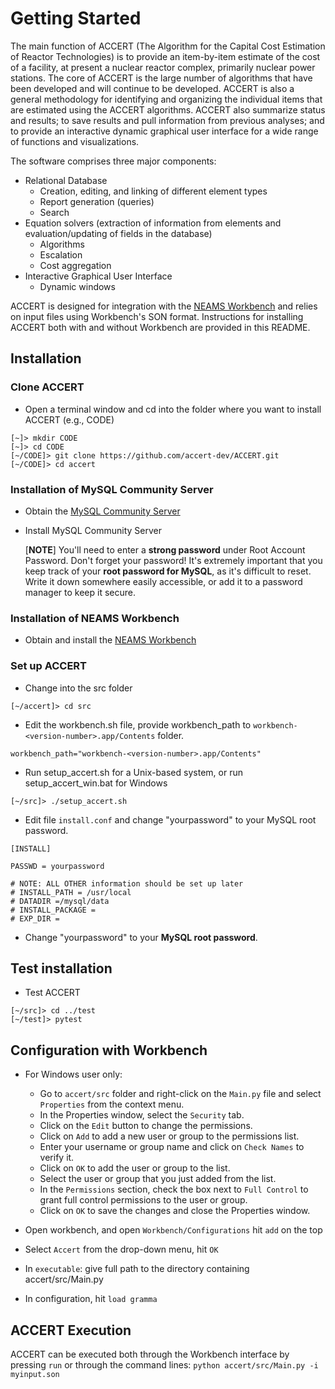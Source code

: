 # Getting Started

The main function of ACCERT (The Algorithm for the Capital Cost Estimation of Reactor Technologies) is to provide an item-by-item estimate of the cost of a facility, at present a nuclear reactor complex, primarily nuclear power stations. The core of ACCERT is the large number of algorithms that have been developed and will continue to be developed. ACCERT is also a general methodology for identifying and organizing the individual items that are estimated using the ACCERT algorithms. ACCERT also summarize status and results; to save results and pull information from previous analyses; and to provide an interactive dynamic graphical user interface for a wide range of functions and visualizations. 


The software comprises three major components:
*	Relational Database
    *	Creation, editing, and linking of different element types
    *	Report generation (queries)
    *	Search
*	Equation solvers (extraction of information from elements and evaluation/updating of fields in the database)
    *	Algorithms
    *	Escalation
    *	Cost aggregation
*	Interactive Graphical User Interface
    *	Dynamic windows


ACCERT is designed for integration with the [NEAMS
Workbench](https://www.ornl.gov/project/neams-workbench) and relies on input
files using Workbench's SON format. Instructions for installing ACCERT both
with and without Workbench are provided in this README.

## Installation

### Clone ACCERT

*   Open a terminal window and cd into the folder where you want to install ACCERT (e.g., CODE)
```console
[~]> mkdir CODE  
[~]> cd CODE   
[~/CODE]> git clone https://github.com/accert-dev/ACCERT.git  
[~/CODE]> cd accert
```

### Installation of MySQL Community Server

* Obtain the [MySQL Community Server](https://dev.mysql.com/downloads/mysql/)
* Install MySQL Community Server

    [__NOTE__] You'll need to enter a __strong password__ under Root Account Password. Don't forget your password! 
    It's extremely important that you keep track of your **root password for MySQL**, as it's difficult to reset. Write 
    it down somewhere easily accessible, or add it to a password manager to keep it secure.


### Installation of NEAMS Workbench

*   Obtain and install the [NEAMS Workbench](https://code.ornl.gov/neams-workbench/downloads)

### Set up ACCERT

* Change into the src folder 

```console
[~/accert]> cd src 
```

* Edit the workbench.sh file, provide workbench_path to `workbench-<version-number>.app/Contents` folder.

```
workbench_path="workbench-<version-number>.app/Contents"
```

* Run setup_accert.sh for a Unix-based system, or run setup_accert_win.bat for Windows
```console
[~/src]> ./setup_accert.sh 
```

* Edit file `install.conf` and change "yourpassword" to your MySQL root password.

```
[INSTALL]

PASSWD = yourpassword

# NOTE: ALL OTHER information should be set up later 
# INSTALL_PATH = /usr/local 
# DATADIR =/mysql/data
# INSTALL_PACKAGE = 
# EXP_DIR = 
```   

*   Change "yourpassword" to your **MySQL root password**.


## Test installation 

*   Test ACCERT 
```
[~/src]> cd ../test 
[~/test]> pytest
```


## Configuration with Workbench

* For Windows user only:
    * Go to `accert/src` folder and right-click on the `Main.py` file and select `Properties` from the context menu.
    * In the Properties window, select the `Security` tab.
    * Click on the `Edit` button to change the permissions.
    * Click on `Add` to add a new user or group to the permissions list.
    * Enter your username or group name and click on `Check Names` to verify it.
    * Click on `OK` to add the user or group to the list.
    * Select the user or group that you just added from the list.
    * In the `Permissions` section, check the box next to `Full Control` to grant full control permissions to the user or group.
    * Click on `OK` to save the changes and close the Properties window.


* Open workbench, and open `Workbench/Configurations` hit `add` on the top
* Select `Accert` from the drop-down menu, hit `OK`
* In `executable`: give full path to the directory containing accert/src/Main.py
* In configuration, hit `load gramma`

## ACCERT Execution

ACCERT can be executed both through the Workbench interface by pressing `run` or through the command lines:
`python accert/src/Main.py -i myinput.son`


